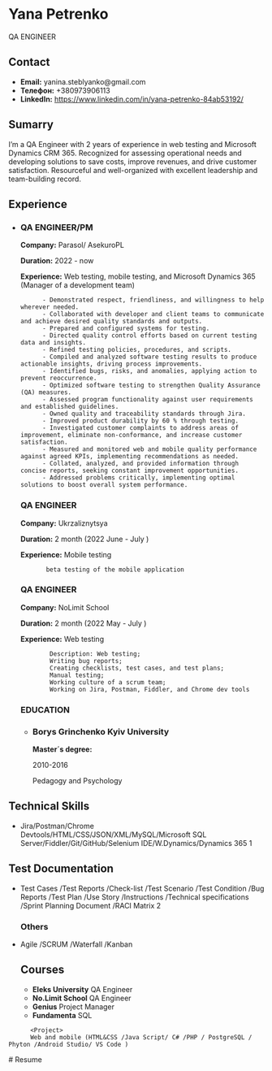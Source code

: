 <!DOCTYPE html>
<html lang="en">
<head>
<h1>Yana Petrenko</h1>
      <p>QA ENGINEER</p>
    </header>
    <section id="contact-info">
      <h2>Contact</h2>
      <ul>
        <li><strong>Email:</strong> yanina.steblyanko@gmail.com</li>
        <li><strong>Телефон:</strong> +380973906113</li>
        <li><strong>LinkedIn:</strong> <a href="https://www.linkedin.com/">https://www.linkedin.com/in/yana-petrenko-84ab53192/</a></li>
        <!-- Додайте інші контактні дані за необхідності -->
      </ul>
    </section>
    <section id="summary">
      <h2>Sumarry</h2>
      <p>  I’m a QA Engineer with 2 years of experience in web testing and Microsoft Dynamics CRM 365.
           Recognized for assessing operational needs and developing solutions to save costs, improve revenues, and drive customer satisfaction.
           Resourceful and well-organized with excellent leadership and team-building record.
</p>
    </section>
    <section id="experience">
      <h2>Experience</h2>
      <ul>
        <li>
          <h3>QA ENGINEER/PM</h3>
          <p><strong>Company:</strong> Parasol/ AsekuroPL </p>
          <p><strong>Duration:</strong> 2022 - now</p>
          <p><strong>Experience:</strong> Web testing, mobile testing, and Microsoft Dynamics 365 (Manager of a development team)
            
          - Demonstrated respect, friendliness, and willingness to help wherever needed.
          - Collaborated with developer and client teams to communicate and achieve desired quality standards and outputs.
          - Prepared and configured systems for testing.
          - Directed quality control efforts based on current testing data and insights.
          - Refined testing policies, procedures, and scripts.
          - Compiled and analyzed software testing results to produce actionable insights, driving process improvements.
          - Identified bugs, risks, and anomalies, applying action to prevent reoccurrence.
          - Optimized software testing to strengthen Quality Assurance (QA) measures.
          - Assessed program functionality against user requirements and established guidelines.
          - Owned quality and traceability standards through Jira.
          - Improved product durability by 60 % through testing.
          - Investigated customer complaints to address areas of improvement, eliminate non-conformance, and increase customer satisfaction.
          - Measured and monitored web and mobile quality performance against agreed KPIs, implementing recommendations as needed.
          - Collated, analyzed, and provided information through concise reports, seeking constant improvement opportunities.
          - Addressed problems critically, implementing optimal solutions to boost overall system performance. 
</p>
        </li>
         <h3>QA ENGINEER</h3>
          <p><strong>Company:</strong> Ukrzaliznytsya </p>
          <p><strong>Duration:</strong> 2 month (2022 June - July )</p>
          <p><strong>Experience:</strong> Mobile testing 

           beta testing of the mobile application
</p>
        </li>
         <h3>QA ENGINEER</h3>
          <p><strong>Company:</strong> NoLimit School </p>
          <p><strong>Duration:</strong> 2 month (2022 May - July )</p>
          <p><strong>Experience:</strong> Web testing
                
            Description: Web testing;
            Writing bug reports;
            Creating checklists, test cases, and test plans;
            Manual testing;
            Working culture of a scrum team;
            Working on Jira, Postman, Fiddler, and Chrome dev tools

</p>
        </li>
         <h3>EDUCATION</h3>
      <ul>
        <li>
          <h3>Borys Grinchenko Kyiv University</h3>
          <p><strong>Master´s degree:</strong></p>
          <p><strong></strong>2010-2016</p>
          <p><strong></strong>Pedagogy and Psychology</p>
        </li>
        <!-- Додавайте інші пункти освіти за аналогією -->
      </ul>
    </section>
    <section id="skills">
      <h2>Technical Skills</h2>
      <ul>
        <li>Jira/Postman/Chrome Devtools/HTML/CSS/JSON/XML/MySQL/Microsoft SQL Server/Fiddler/Git/GitHub/Selenium IDE/W.Dynamics/Dynamics 365
 1</li>
         </ul>
    </section>
    <section id="skills">
      <h2>Test Documentation</h2>
      <ul>
        <li>Test Cases /Test Reports /Check-list /Test Scenario /Test Condition /Bug Reports /Test Plan /Use Story /Instructions /Technical specifications /Sprint Planning Document /RACI Matrix
 2</li>
        <h3>Others</h3>
        <li>Agile /SCRUM /Waterfall /Kanban
</li>
        <h2>Courses</h2>
      <ul>
        <li><strong>Eleks University</strong> QA Engineer
        <li><strong>No.Limit School</strong> QA Engineer
        <li><strong>Genius</strong> Project Manager
        <li><strong>Fundamenta</strong> SQL
        <!-- Додайте інші контактні дані за необхідності -->  
        </ul>
    </section>
    <section id="projects">
      
          <Project>
          Web and mobile (HTML&CSS /Java Script/ C# /PHP / PostgreSQL / Phyton /Android Studio/ VS Code )
        
        
  </div>
</body>
</html>
# Resume
